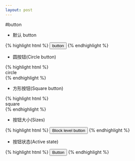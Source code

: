 ```yaml
---
layout: post
---
```


#button

* 默认 button

<div class='article-demo'>
{% highlight html %}
<button type="button" class="btn btn-default">button</button>
{% endhighlight %}
</div>

* 圆按钮(Circle button)

<div class='article-demo'>
{% highlight html %}
<div class="btn btn-circle">circle</div>
{% endhighlight %}
</div>

* 方形按钮(Square button)

<div class='article-demo'>
{% highlight html %}
<div class="btn btn-square">square</div>
{% endhighlight %}
</div>

* 按钮大小(Sizes)

<div class='article-demo'>
{% highlight html %}
<button type="button" class="btn btn-default btn-lg btn-block">Block level button</button>
{% endhighlight %}
</div>

* 按钮状态(Active state)

<div class='article-demo'>
{% highlight html %}
<button type="button" class="btn btn-default btn-lg active">Button</button>
{% endhighlight %}
</div>